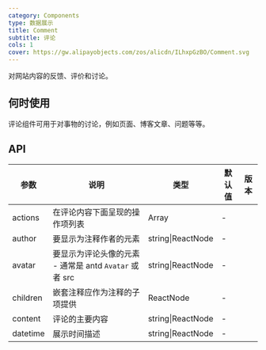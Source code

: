 ```yaml
---
category: Components
type: 数据展示
title: Comment
subtitle: 评论
cols: 1
cover: https://gw.alipayobjects.com/zos/alicdn/ILhxpGzBO/Comment.svg
---
```


对网站内容的反馈、评价和讨论。

## 何时使用

评论组件可用于对事物的讨论，例如页面、博客文章、问题等等。

## API

| 参数 | 说明 | 类型 | 默认值 | 版本 |
| --- | --- | --- | --- | --- |
| actions | 在评论内容下面呈现的操作项列表 | Array<ReactNode> | - |  |
| author | 要显示为注释作者的元素 | string\|ReactNode | - |  |
| avatar | 要显示为评论头像的元素 - 通常是 antd `Avatar` 或者 src | string\|ReactNode | - |  |
| children | 嵌套注释应作为注释的子项提供 | ReactNode | - |  |
| content | 评论的主要内容 | string\|ReactNode | - |  |
| datetime | 展示时间描述 | string\|ReactNode | - |  |
